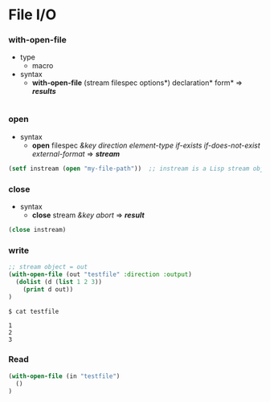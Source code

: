 # File I/O

### with-open-file
- type
  - macro
- syntax
  - **with-open-file** (stream filespec options*) declaration* form* => ***results***

```lisp

```

### open
- syntax
  - **open** filespec *&key direction element-type if-exists if-does-not-exist external-format* => ***stream***

```lisp
(setf instream (open "my-file-path"))  ;; instream is a Lisp stream object

```

### close
- syntax
  - **close** stream *&key abort* => ***result***

```lisp
(close instream)

```

### write
```lisp
;; stream object = out
(with-open-file (out "testfile" :direction :output) 
  (dolist (d (list 1 2 3))
    (print d out))
)
```
```shell
$ cat testfile

1
2
3
```

### Read
```lisp
(with-open-file (in "testfile") 
  ()
)

```